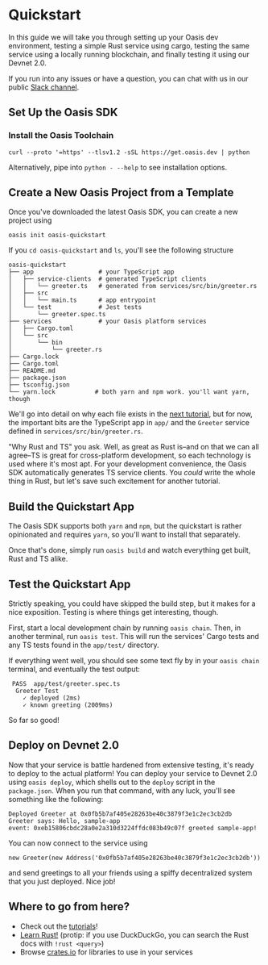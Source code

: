 # Quickstart

In this guide we will take you through setting up your Oasis dev environment, testing a simple Rust service using cargo, testing the same service using a locally running blockchain, and finally testing it using our Devnet 2.0.

If you run into any issues or have a question, you can chat with us in our public [Slack channel](https://join.slack.com/t/oasiscommunity/shared_invite/enQtNjQ5MTA3NTgyOTkzLWIxNTg1ZWZmOTIwNmQ2MTg1YmU0MzgyMzk3OWM2ZWQ4NTQ0ZDJkNTBmMTdlM2JhODllYjg5YmJkODc2NzgwNTg).

## Set Up the Oasis SDK

### Install the Oasis Toolchain

```
curl --proto '=https' --tlsv1.2 -sSL https://get.oasis.dev | python
```

Alternatively, pipe into `python - --help` to see installation options.

## Create a New Oasis Project from a Template

Once you've downloaded the latest Oasis SDK, you can create a new project using

```
oasis init oasis-quickstart
```

If you `cd oasis-quickstart` and `ls`, you'll see the following structure

```
oasis-quickstart
├── app                  # your TypeScript app
│   ├── service-clients  # generated TypeScript clients
│   │   └── greeter.ts   # generated from services/src/bin/greeter.rs
│   ├── src
│   │   └── main.ts      # app entrypoint
│   └── test             # Jest tests
│       └── greeter.spec.ts
├── services             # your Oasis platform services
│   ├── Cargo.toml
│   └── src
│       └── bin
│           └── greeter.rs
├── Cargo.lock
├── Cargo.toml
├── README.md
├── package.json
├── tsconfig.json
└── yarn.lock           # both yarn and npm work. you'll want yarn, though
```

We'll go into detail on why each file exists in the
[next tutorial](/tutorials/hello-world.html), but for now, the important bits are
the TypeScript app in `app/` and the `Greeter` service defined in
`services/src/bin/greeter.rs`.

"Why Rust and TS" you ask. Well, as great as Rust is–and on that we can all
agree–TS is great for cross-platform development, so each technology is used
where it's most apt. For your development convenience, the Oasis SDK
automatically generates TS service clients. You *could* write the whole thing
in Rust, but let's save such excitement for another tutorial.

## Build the Quickstart App

The Oasis SDK supports both `yarn` and `npm`, but the quickstart is rather
opinionated and requires `yarn`, so you'll want to install that separately.

Once that's done, simply run `oasis build` and watch everything get built,
Rust and TS alike.

## Test the Quickstart App

Strictly speaking, you could have skipped the build step, but it makes for
a nice exposition. Testing is where things get interesting, though.

First, start a local development chain by running `oasis chain`.
Then, in another terminal, run `oasis test`. This will run the services' Cargo
tests and any TS tests found in the `app/test/` directory.

If everything went well, you should see some text fly by in your `oasis chain`
terminal, and eventually the test output:

```
 PASS  app/test/greeter.spec.ts
  Greeter Test
    ✓ deployed (2ms)
    ✓ known greeting (2009ms)
```

So far so good!

## Deploy on Devnet 2.0

Now that your service is battle hardened from extensive testing, it's ready
to deploy to the actual platform!
You can deploy your service to Devnet 2.0 using `oasis deploy`, which shells out
to the `deploy` script in the `package.json`.
When you run that command, with any luck, you'll see something like the following:

```
Deployed Greeter at 0x0fb5b7af405e28263be40c3879f3e1c2ec3cb2db
Greeter says: Hello, sample-app
event: 0xeb15806cbdc28a0e2a310d3224ffdc083b49c07f greeted sample-app!
```

You can now connect to the service using
```
new Greeter(new Address('0x0fb5b7af405e28263be40c3879f3e1c2ec3cb2db'))
```
and send greetings to all your friends using a spiffy decentralized system that
you just deployed. Nice job!

## Where to go from here?

- Check out the [tutorials](/tutorials/ballot)!
- [Learn Rust!](https://doc.rust-lang.org/book/) (protip: if you use DuckDuckGo, you can search the Rust docs with `!rust <query>`)
- Browse [crates.io](https://crates.io) for libraries to use in your services

